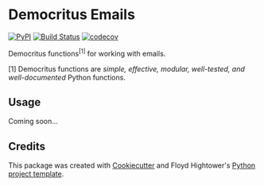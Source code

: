 # Democritus Emails

[![PyPI](https://img.shields.io/pypi/v/democritus-emails.svg)](https://pypi.python.org/pypi/democritus-emails)
[![Build Status](https://travis-ci.com/democritus-project/democritus-emails.svg?branch=master)](https://travis-ci.com/democritus-project/democritus-emails)
[![codecov](https://codecov.io/gh/democritus-project/democritus-emails/branch/master/graph/badge.svg?token=V0WOIXRGMM)](https://codecov.io/gh/democritus-project/democritus-emails)

Democritus functions<sup>[1]</sup> for working with emails.

[1] Democritus functions are <i>simple, effective, modular, well-tested, and well-documented</i> Python functions.

## Usage

Coming soon...

## Credits

This package was created with [Cookiecutter](https://github.com/audreyr/cookiecutter) and Floyd Hightower's [Python project template](https://github.com/fhightower-templates/python-project-template).

